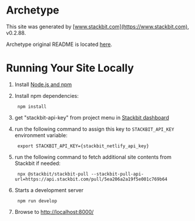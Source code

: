 # Archetype

This site was generated by [www.stackbit.com](https://www.stackbit.com), v0.2.88.

Archetype original README is located [here](./README.theme.md).

# Running Your Site Locally

1. Install [Node.js and npm](https://nodejs.org/en/)

1. Install npm dependencies:

        npm install

1. get "stackbit-api-key" from project menu in [Stackbit dashboard](https://app.stackbit.com/dashboard)

1. run the following command to assign this key to `STACKBIT_API_KEY` environment variable:

        export STACKBIT_API_KEY={stackbit_netlify_api_key}

1. run the following command to fetch additional site contents from Stackbit if needed:

        npx @stackbit/stackbit-pull --stackbit-pull-api-url=https://api.stackbit.com/pull/5ea206a2a19f5e001c769b64

1. Starts a development server

        npm run develop

1. Browse to [http://localhost:8000/](http://localhost:8000/)
